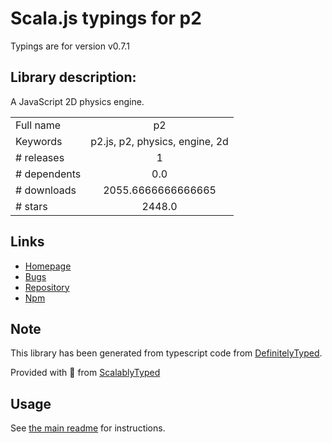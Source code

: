 
# Scala.js typings for p2

Typings are for version v0.7.1

## Library description:
A JavaScript 2D physics engine.

|                    |                 |
| ------------------ | :-------------: |
| Full name          | p2 |
| Keywords           | p2.js, p2, physics, engine, 2d |
| # releases         | 1 |
| # dependents       | 0.0 |
| # downloads        | 2055.6666666666665 |
| # stars            | 2448.0 |

## Links
- [Homepage](https://github.com/schteppe/p2.js#readme)
- [Bugs](https://github.com/schteppe/p2.js/issues)
- [Repository](https://github.com/schteppe/p2.js)
- [Npm](https://www.npmjs.com/package/p2)
    


## Note
This library has been generated from typescript code from [DefinitelyTyped](https://definitelytyped.org).

Provided with :purple_heart: from [ScalablyTyped](https://github.com/oyvindberg/ScalablyTyped)

## Usage
See [the main readme](../../readme.md) for instructions.


